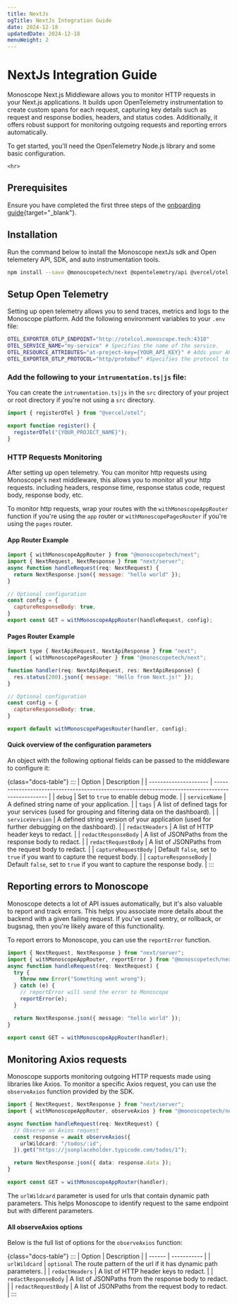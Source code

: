 ```yaml
---
title: NextJs
ogTitle: NextJs Integration Guide
date: 2024-12-18
updatedDate: 2024-12-18
menuWeight: 2
---
```


# NextJs Integration Guide

Monoscope Next.js Middleware allows you to monitor HTTP requests in your Next.js applications. It builds upon OpenTelemetry instrumentation to create custom spans for each request, capturing key details such as request and response bodies, headers, and status codes. Additionally, it offers robust support for monitoring outgoing requests and reporting errors automatically.

To get started, you'll need the OpenTelemetry Node.js library and some basic configuration.

```=html
<hr>
```

## Prerequisites

Ensure you have completed the first three steps of the [onboarding guide](/docs/onboarding/){target="\_blank"}.

## Installation

Run the command below to install the Monoscope nextJs sdk and Open telemetery API, SDK, and auto instrumentation tools.

```sh
npm install --save @monoscopetech/next @opentelemetry/api @vercel/otel
```

## Setup Open Telemetry

Setting up open telemetry allows you to send traces, metrics and logs to the Monoscope platform.
Add the following environment variables to your `.env` file:

```sh
OTEL_EXPORTER_OTLP_ENDPOINT="http://otelcol.monoscope.tech:4318"
OTEL_SERVICE_NAME="my-service" # Specifies the name of the service.
OTEL_RESOURCE_ATTRIBUTES="at-project-key={YOUR_API_KEY}" # Adds your API KEY to the resource.
OTEL_EXPORTER_OTLP_PROTOCOL="http/protobuf" #Specifies the protocol to use for the OpenTelemetry exporter.
```

### Add the following to your `intrumentation.ts|js` file:

You can create the `intrumentation.ts|js` in the `src` directory of your project or root directory if you're not using a `src` directory.

```js
import { registerOTel } from "@vercel/otel";

export function register() {
  registerOTel("{YOUR_PROJECT_NAME}");
}
```

### HTTP Requests Monitoring

After setting up open telemetry. You can monitor http requests using Monoscope's next middleware, this allows you to monitor all your http requests. including headers, response time, response status code, request body, response body, etc.

To monitor http requests, wrap your routes with the `withMonoscopeAppRouter` function if you're using the `app` router or `withMonoscopePagesRouter` if you're using the `pages` router.

#### App Router Example

```js
import { withMonoscopeAppRouter } from "@monoscopetech/next";
import { NextRequest, NextResponse } from "next/server";
async function handleRequest(req: NextRequest) {
  return NextResponse.json({ message: "hello world" });
}

// Optional configuration
const config = {
  captureResponseBody: true,
}
export const GET = withMonoscopeAppRouter(handleRequest, config);

```

#### Pages Router Example

```js
import type { NextApiRequest, NextApiResponse } from "next";
import { withMonoscopePagesRouter } from "@monoscopetech/next";

function handler(req: NextApiRequest, res: NextApiResponse) {
  res.status(200).json({ message: "Hello from Next.js!" });
}

// Optional configuration
const config = {
  captureResponseBody: true,
}

export default withMonoscopePagesRouter(handler, config);
```

#### Quick overview of the configuration parameters

An object with the following optional fields can be passed to the middleware to configure it:

{class="docs-table"}
:::
| Option | Description |
| --------------------- | ------------------------------------------------------------------------------------------------- |
| `debug` | Set to `true` to enable debug mode. |
| `serviceName` | A defined string name of your application. |
| `tags` | A list of defined tags for your services (used for grouping and filtering data on the dashboard). |
| `serviceVersion` | A defined string version of your application (used for further debugging on the dashboard). |
| `redactHeaders` | A list of HTTP header keys to redact. |
| `redactResponseBody` | A list of JSONPaths from the response body to redact. |
| `redactRequestBody` | A list of JSONPaths from the request body to redact. |
| `captureRequestBody` | Default `false`, set to `true` if you want to capture the request body. |
| `captureResponseBody` | Default `false`, set to `true` if you want to capture the response body. |
:::

## Reporting errors to Monoscope

Monoscope detects a lot of API issues automatically, but it's also valuable to report and track errors. This helps you associate more details about the backend with a given failing request.
If you've used sentry, or rollback, or bugsnag, then you're likely aware of this functionality.

To report errors to Monoscope, you can use the `reportError` function.

```typescript
import { NextRequest, NextResponse } from "next/server";
import { withMonoscopeAppRouter, reportError } from "@monoscopetech/next";
async function handleRequest(req: NextRequest) {
  try {
    throw new Error("Something went wrong");
  } catch (e) {
    // reportError will send the error to Monoscope
    reportError(e);
  }

  return NextResponse.json({ message: "hello world" });
}

export const GET = withMonoscopeAppRouter(handler);
```

## Monitoring Axios requests

Monoscope supports monitoring outgoing HTTP requests made using libraries like Axios.
To monitor a specific Axios request, you can use the `observeAxios` function provided by the SDK.

```typescript
import { NextRequest, NextResponse } from "next/server";
import { withMonoscopeAppRouter, observeAxios } from "@monoscopetech/next";

async function handleRequest(req: NextRequest) {
  // Observe an Axios request
  const response = await observeAxios({
    urlWildcard: "/todos/:id",
  }).get("https://jsonplaceholder.typicode.com/todos/1");

  return NextResponse.json({ data: response.data });
}

export const GET = withMonoscopeAppRouter(handler);
```

The `urlWildcard` parameter is used for urls that contain dynamic path parameters. This helps Monoscope to identify request to the same endpoint but with different parameters.

#### All observeAxios options

Below is the full list of options for the `observeAxios` function:

{class="docs-table"}
:::
| Option | Description |
| ------ | ----------- |
| `urlWildcard` | `optional` The route pattern of the url if it has dynamic path parameters. |
| `redactHeaders` | A list of HTTP header keys to redact. |
| `redactResponseBody` | A list of JSONPaths from the response body to redact. |
| `redactRequestBody` | A list of JSONPaths from the request body to redact. |
:::
